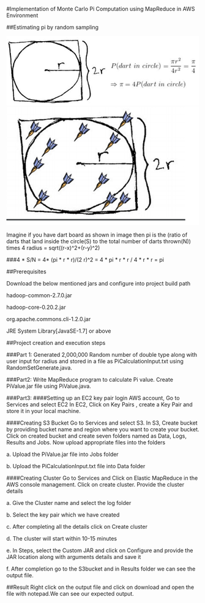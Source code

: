 

#Implementation of Monte Carlo Pi Computation using MapReduce in AWS Environment

##Estimating pi by random sampling

![image](pi.png)
![image](Dart.png)

Imagine if you have dart board as shown in image then 
pi is the (ratio of darts that land inside the circle(S) to the total number of darts thrown(N)) times 4 
radius = sqrt((r-x)^2+(r-y)^2)

###4 * S/N = 4* (pi * r * r)/(2 r)^2 = 4 * pi * r * r / 4 * r * r = pi

##Prerequisites

Download the below mentioned jars and configure into project build path 

hadoop-common-2.7.0.jar

hadoop-core-0.20.2.jar

org.apache.commons.cli-1.2.0.jar

JRE System Library[JavaSE-1.7] or above


##Project creation and execution steps

###Part 1:
Generated 2,000,000 Random number of double type along with user input for radius and stored
in a file as PiCalculationInput.txt using RandomSetGenerate.java.

###Part2: 
Write MapReduce program to calculate Pi value.
Create PiValue.jar file using PiValue.java.

###Part3:
####Setting up an EC2 key pair
login AWS account, Go to Services and select EC2
In EC2, Click on Key Pairs , create a Key Pair and store it in your local machine.

####Creating S3 Bucket
Go to Services and select S3.
In S3, Create bucket by providing bucket name and region where you want to create your bucket.
Click on created bucket and  create seven folders named as Data, Logs, Results and Jobs.
Now  upload appropriate files into the folders

a. Upload the PiValue.jar file into Jobs folder

b. Upload the PiCalculationInput.txt file into Data folder 

####Creating Cluster 
Go to Services and Click on Elastic MapReduce in the AWS console management.
Click on create cluster.
Provide the cluster details

a. Give the Cluster name and select the log folder

b. Select the key pair which we have created

c. After completing all the details click on Create cluster

d. The cluster will start within 10-15 minutes

e. In Steps, select the Custom JAR and click on Configure and provide the JAR location along with arguments details and save it

f. After completion go to the S3bucket and in Results folder we can see the output file.

##Result
Right click on the output file and click on download and open the file with notepad.We can see our expected output.


 

